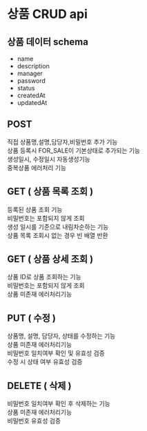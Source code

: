 # 상품 CRUD api

## 상품 데이터 schema 
* name
* description
* manager
* password
* status
* createdAt
* updatedAt


## POST
직접 상품명,설명,담당자,비밀번호 추가 기능 <br/>
상품 등록시 FOR_SALE이 기본상태로 추가되는 기능 <br/>
생성일시, 수정일시 자동생성기능 <br/>
중복상품 에러처리 기능 <br/>

## GET ( 상품 목록 조회 )
등록된 상품 조회 기능  <br/>
비밀번호는 포함되지 않게 조회 <br/>
생성 일시를 기준으로 내림차순하는 기능  <br/>
상품 목록 조회시 없는 경우 빈 배열 반환 

## GET ( 상품 상세 조회 )
상품 ID로 상품 조회하는 기능  <br/>
비밀번호는 포함되지 않게 조회 <br/>
상품 미존재 에러처리기능 

## PUT ( 수정 )
상품명, 설명, 담당자, 상태를 수정하는 기능  <br/>
상품 미존재 에러처리기능  <br/>
비밀번호 일치여부 확인 및 유효성 검증 <br/>
수정 시 상태 여부 유효성 검증

## DELETE ( 삭제 )
비밀번호 일치여부 확인 후 삭제하는 기능 <br/>
상품 미존재 에러처리기능 <br/>
비밀번호 유효성 검증


